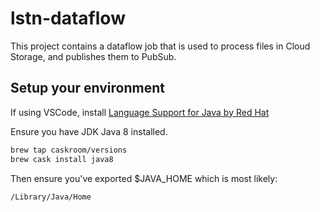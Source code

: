 # lstn-dataflow

This project contains a dataflow job that is used to process files in Cloud Storage, and publishes them to PubSub.

## Setup your environment

If using VSCode, install [Language Support for Java by Red Hat](https://marketplace.visualstudio.com/items?itemName=redhat.java)

Ensure you have JDK Java 8 installed.

```bash
brew tap caskroom/versions
brew cask install java8
```

Then ensure you've exported $JAVA_HOME which is most likely:

```bash
/Library/Java/Home
```